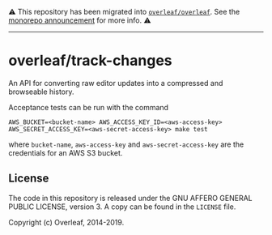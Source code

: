 ⚠️ This repository has been migrated into [`overleaf/overleaf`](https://github.com/overleaf/overleaf). See the [monorepo announcement](https://github.com/overleaf/overleaf/issues/923) for more info. ⚠️

---

overleaf/track-changes
========================

An API for converting raw editor updates into a compressed and browseable history.

Acceptance tests can be run with the command
```
AWS_BUCKET=<bucket-name> AWS_ACCESS_KEY_ID=<aws-access-key> AWS_SECRET_ACCESS_KEY=<aws-secret-access-key> make test
```
where `bucket-name`, `aws-access-key` and `aws-secret-access-key` are the credentials for an AWS S3 bucket.




License
-------

The code in this repository is released under the GNU AFFERO GENERAL PUBLIC LICENSE, version 3. A copy can be found in the `LICENSE` file.

Copyright (c) Overleaf, 2014-2019.
